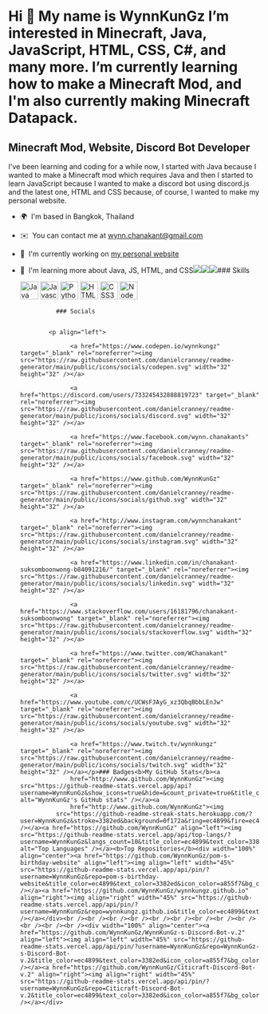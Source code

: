 Hi 👋 My name is WynnKunGz
I’m interested in Minecraft, Java, JavaScript, HTML, CSS, C#, and many more.
I’m currently learning how to make a Minecraft Mod, and I'm also currently making Minecraft Datapack.
=============================================
Minecraft Mod, Website, Discord Bot Developer
---------------------------------------------

I've been learning and coding for a while now, I started with Java because I wanted to make a Minecraft mod which requires Java and then I started to learn JavaScript because I wanted to make a discord bot using discord.js and the latest one, HTML and CSS because, of course, I wanted to make my personal website.

*   🌍  I'm based in Bangkok, Thailand
*   ✉️  You can contact me at [wynn.chanakant@gmail.com](mailto:wynn.chanakant@gmail.com)
*   🚀  I'm currently working on [my personal website](http://wynnkungz.github.io)
*   🧠  I'm learning more about Java, JS, HTML, and CSS<a href="https://www.twitter.com/WChanakant" target="_blank" rel="noreferrer"><img
                  src="https://img.shields.io/twitter/follow/WChanakant?logo=twitter&style=for-the-badge&color=a855f7&labelColor=0f172a"
                /></a><a href="https://www.github.com/WynnKunGz" target="_blank" rel="noreferrer"><img
                  src="https://img.shields.io/github/followers/WynnKunGz?logo=github&style=for-the-badge&color=a855f7&labelColor=0f172a" /></a><a href="https://www.twitch.tv/wynnkungz" target="_blank" rel="noreferrer"><img
                  src="https://img.shields.io/twitch/status/wynnkungz?logo=twitchsx&style=for-the-badge&color=a855f7&labelColor=0f172a&label=TWITCH+STATUS" /></a>### Skills<p align="left">
                                <a href="https://www.oracle.com/java/" target="_blank" rel="noreferrer"><img src="https://raw.githubusercontent.com/danielcranney/readme-generator/main/public/icons/skills/java-colored.svg" width="36" height="36" alt="Java" /></a>
                                <a href="https://developer.mozilla.org/en-US/docs/Web/JavaScript" target="_blank" rel="noreferrer"><img src="https://raw.githubusercontent.com/danielcranney/readme-generator/main/public/icons/skills/javascript-colored.svg" width="36" height="36" alt="Javascript" /></a>
                                <a href="https://www.python.org/" target="_blank" rel="noreferrer"><img src="https://raw.githubusercontent.com/danielcranney/readme-generator/main/public/icons/skills/python-colored.svg" width="36" height="36" alt="Python" /></a>
                                <a href="https://developer.mozilla.org/en-US/docs/Glossary/HTML5" target="_blank" rel="noreferrer"><img src="https://raw.githubusercontent.com/danielcranney/readme-generator/main/public/icons/skills/html5-colored.svg" width="36" height="36" alt="HTML5" /></a>
                                <a href="https://www.w3.org/TR/CSS/#css" target="_blank" rel="noreferrer"><img src="https://raw.githubusercontent.com/danielcranney/readme-generator/main/public/icons/skills/css3-colored.svg" width="36" height="36" alt="CSS3" /></a>
                                <a href="https://nodejs.org/en/" target="_blank" rel="noreferrer"><img src="https://raw.githubusercontent.com/danielcranney/readme-generator/main/public/icons/skills/nodejs-colored.svg" width="36" height="36" alt="NodeJS" /></a>
                    </p>
                    
                  ### Socials
                  
                  
                <p align="left">
                          
                      <a href="https://www.codepen.io/wynnkungz" target="_blank" rel="noreferrer"><img src="https://raw.githubusercontent.com/danielcranney/readme-generator/main/public/icons/socials/codepen.svg" width="32" height="32" /></a>
                          
                      <a href="https://discord.com/users/733245432888819723" target="_blank" rel="noreferrer"><img src="https://raw.githubusercontent.com/danielcranney/readme-generator/main/public/icons/socials/discord.svg" width="32" height="32" /></a>
                          
                      <a href="https://www.facebook.com/wynn.chanakants" target="_blank" rel="noreferrer"><img src="https://raw.githubusercontent.com/danielcranney/readme-generator/main/public/icons/socials/facebook.svg" width="32" height="32" /></a>
                          
                      <a href="https://www.github.com/WynnKunGz" target="_blank" rel="noreferrer"><img src="https://raw.githubusercontent.com/danielcranney/readme-generator/main/public/icons/socials/github.svg" width="32" height="32" /></a>
                          
                      <a href="http://www.instagram.com/wynnchanakant" target="_blank" rel="noreferrer"><img src="https://raw.githubusercontent.com/danielcranney/readme-generator/main/public/icons/socials/instagram.svg" width="32" height="32" /></a>
                          
                      <a href="https://www.linkedin.com/in/chanakant-suksomboonwong-b84091216/" target="_blank" rel="noreferrer"><img src="https://raw.githubusercontent.com/danielcranney/readme-generator/main/public/icons/socials/linkedin.svg" width="32" height="32" /></a>
                          
                      <a href="https://www.stackoverflow.com/users/16181796/chanakant-suksomboonwong" target="_blank" rel="noreferrer"><img src="https://raw.githubusercontent.com/danielcranney/readme-generator/main/public/icons/socials/stackoverflow.svg" width="32" height="32" /></a>
                          
                      <a href="https://www.twitter.com/WChanakant" target="_blank" rel="noreferrer"><img src="https://raw.githubusercontent.com/danielcranney/readme-generator/main/public/icons/socials/twitter.svg" width="32" height="32" /></a>
                          
                      <a href="https://www.youtube.com/c/UCWsFJAyG_xz3QbqBbbLEnJw" target="_blank" rel="noreferrer"><img src="https://raw.githubusercontent.com/danielcranney/readme-generator/main/public/icons/socials/youtube.svg" width="32" height="32" /></a>
                          
                      <a href="https://www.twitch.tv/wynnkungz" target="_blank" rel="noreferrer"><img src="https://raw.githubusercontent.com/danielcranney/readme-generator/main/public/icons/socials/twitch.svg" width="32" height="32" /></a></p>### Badges<b>My GitHub Stats</b><a
                      href="http://www.github.com/WynnKunGz"><img src="https://github-readme-stats.vercel.app/api?username=WynnKunGz&show_icons=true&hide=&count_private=true&title_color=ec4899&text_color=3382ed&icon_color=a855f7&bg_color=0f172a&hide_border=true&show_icons=true" alt="WynnKunGz's GitHub stats" /></a><a
                      href="http://www.github.com/WynnKunGz"><img
                  src="https://github-readme-streak-stats.herokuapp.com/?user=WynnKunGz&stroke=3382ed&background=0f172a&ring=ec4899&fire=ec4899&currStreakNum=3382ed&currStreakLabel=ec4899&sideNums=3382ed&sideLabels=3382ed&dates=3382ed&hide_border=true" /></a><a href="https://github.com/WynnKunGz" align="left"><img src="https://github-readme-stats.vercel.app/api/top-langs/?username=WynnKunGz&langs_count=10&title_color=ec4899&text_color=3382ed&icon_color=a855f7&bg_color=0f172a&hide_border=true&locale=en&custom_title=Top%20%Languages" alt="Top Languages" /></a><b>Top Repositories</b><div width="100%" align="center"><a href="https://github.com/WynnKunGz/pom-s-birthday-website" align="left"><img align="left" width="45%" src="https://github-readme-stats.vercel.app/api/pin/?username=WynnKunGz&repo=pom-s-birthday-website&title_color=ec4899&text_color=3382ed&icon_color=a855f7&bg_color=0f172a&hide_border=true&locale=en" /></a><a href="https://github.com/WynnKunGz/wynnkungz.github.io" align="right"><img align="right" width="45%" src="https://github-readme-stats.vercel.app/api/pin/?username=WynnKunGz&repo=wynnkungz.github.io&title_color=ec4899&text_color=3382ed&icon_color=a855f7&bg_color=0f172a&hide_border=true&locale=en" /></a></div><br /><br /><br /><br /><br /><br /><br /><br /><br /><br /><br /><br /><div width="100%" align="center"><a href="https://github.com/WynnKunGz/WynnKunGz-s-Discord-Bot-v.2" align="left"><img align="left" width="45%" src="https://github-readme-stats.vercel.app/api/pin/?username=WynnKunGz&repo=WynnKunGz-s-Discord-Bot-v.2&title_color=ec4899&text_color=3382ed&icon_color=a855f7&bg_color=0f172a&hide_border=true&locale=en" /></a><a href="https://github.com/WynnKunGz/Citicraft-Discord-Bot-v.2" align="right"><img align="right" width="45%" src="https://github-readme-stats.vercel.app/api/pin/?username=WynnKunGz&repo=Citicraft-Discord-Bot-v.2&title_color=ec4899&text_color=3382ed&icon_color=a855f7&bg_color=0f172a&hide_border=true&locale=en" /></a></div>
<!---
WynnKunGz/WynnKunGz is a ✨ special ✨ repository because its `README.md` (this file) appears on your GitHub profile.
You can click the Preview link to take a look at your changes.
--->
